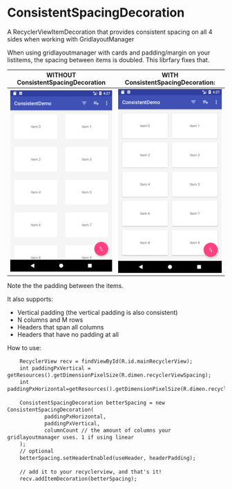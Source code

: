 # ConsistentSpacingDecoration
A RecyclerViewItemDecoration that provides consistent spacing on all 4 sides when working with GridlayoutManager

When using gridlayoutmanager with cards and padding/margin on your listitems, the spacing between items is doubled. This librfary fixes that.


WITHOUT ConsistentSpacingDecoration  |  WITH ConsistentSpacingDecoration:
:-------------------------:|:-------------------------:
![bad image](https://github.com/tom0334/ConsistentSpacingDecoration/blob/master/screenshots/screenshot_bad.png)  |  ![bad image](https://github.com/tom0334/ConsistentSpacingDecoration/blob/master/screenshots/screenshot_good.png)


Note the the padding between the items. 

It also supports:
* Vertical padding (the vertical padding is also consistent)
* N columns and M rows
* Headers that span all columns
* Headers that have no padding at all

How to use:

        RecyclerView recv = findViewById(R.id.mainRecyclerView);
        int paddingPxVertical = getResources().getDimensionPixelSize(R.dimen.recyclerViewSpacing);
        int paddingPxHorizontal=getResources().getDimensionPixelSize(R.dimen.recyclerViewSpacing);
                
        ConsistentSpacingDecoration betterSpacing = new ConsistentSpacingDecoration(
                paddingPxHorizontal,
                paddingPxVertical,  
                columnCount // the amount of columns your gridlayoutmanager uses. 1 if using linear
        );
        // optional
        betterSpacing.setHeaderEnabled(useHeader, headerPadding);
        
        // add it to your recyclerview, and that's it!
        recv.addItemDecoration(betterSpacing);


